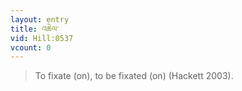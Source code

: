```yaml
---
layout: entry
title: འཆེལ་
vid: Hill:0537
vcount: 0
---
```

> To fixate (on), to be fixated (on) (Hackett 2003)\.


